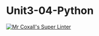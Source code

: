 # Unit3-04-Python
[![Mr Coxall's Super Linter](https://github.com/<ICS3U-C-Programming-Enoch-O/Unit3-04-Python>/workflows/Mr%20Coxall's%20Super%20Linter/badge.svg)](https://github.com/<ICS3U-C-Programming-Enoch-O/Unit3-04-Python>/actions/)
